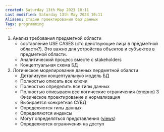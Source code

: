 ```yaml
---
created: Saturday 13th May 2023 10:11
Last modified: Saturday 13th May 2023 10:11
Aliases: стадии проектирования баз данных
Tags: programming
---
```


1. Анализ требования предметной области
	- составление USE CASES (кто действующие лица в предметной области?). Это важно для устройства объектов и субъектов в предметной области.
	- Аналитический процесс вместе с stakeholders
	- Концептуальная схема БД
2. Логическое моделирование данных пердметной обалсти
	- Детализуем концептуальную модель БД
	- Полностью описать все ключи
	- Полностью определить все типы данных
	- Полностью описываем все логические ограничения (спорно)
3 Физическое проектирование и нормализация
	- Выбирается конкретная СУБД
	- Определяются типы данных
	- Определяются индексы
	- Могут определяться представления ([views](psql_Views.md))
	- Определяются ограничения на доступ
